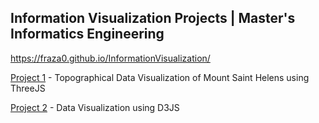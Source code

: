 ## Information Visualization Projects | Master's Informatics Engineering

https://fraza0.github.io/InformationVisualization/

[Project 1](Project1/main.html) - Topographical Data Visualization of Mount Saint Helens using ThreeJS

[Project 2](Project2/main.html) - Data Visualization using D3JS
